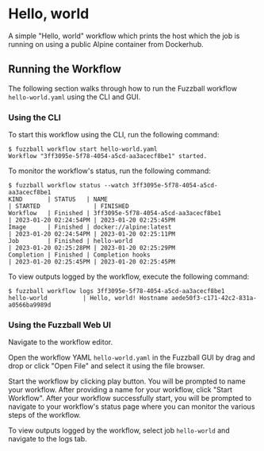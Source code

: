 # Hello, world

A simple "Hello, world" workflow which prints the host which the job is running
on using a public Alpine container from Dockerhub.

## Running the Workflow

The following section walks through how to run the Fuzzball workflow
`hello-world.yaml` using the CLI and GUI.

### Using the CLI

To start this workflow using the CLI, run the following command:

```text
$ fuzzball workflow start hello-world.yaml
Workflow "3ff3095e-5f78-4054-a5cd-aa3acecf8be1" started.
```

To monitor the workflow's status, run the following command:

```text
$ fuzzball workflow status --watch 3ff3095e-5f78-4054-a5cd-aa3acecf8be1
KIND       | STATUS   | NAME                                          | STARTED               | FINISHED             
Workflow   | Finished | 3ff3095e-5f78-4054-a5cd-aa3acecf8be1          | 2023-01-20 02:24:54PM | 2023-01-20 02:25:45PM
Image      | Finished | docker://alpine:latest                        | 2023-01-20 02:24:54PM | 2023-01-20 02:25:11PM
Job        | Finished | hello-world                                   | 2023-01-20 02:25:28PM | 2023-01-20 02:25:29PM
Completion | Finished | Completion hooks                              | 2023-01-20 02:25:45PM | 2023-01-20 02:25:45PM
```

To view outputs logged by the workflow, execute the following command:

```text
$ fuzzball workflow logs 3ff3095e-5f78-4054-a5cd-aa3acecf8be1
hello-world          | Hello, world! Hostname aede50f3-c171-42c2-831a-a0566ba9989d
```

### Using the Fuzzball Web UI

Navigate to the workflow editor.

Open the workflow YAML `hello-world.yaml` in the Fuzzball GUI by drag and drop
or click "Open File" and select it using the file browser.

Start the workflow by clicking play button. You will be prompted to name your
workflow. After providing a name for your workflow, click "Start Workflow".
After your workflow successfully start, you will be prompted to navigate to your
workflow's status page where you can monitor the various steps of the workflow.

To view outputs logged by the workflow, select job `hello-world` and navigate to
the logs tab.
